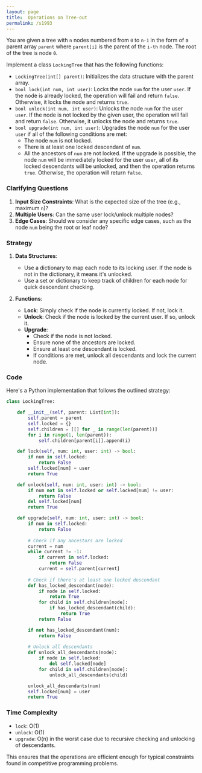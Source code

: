 ```yaml
---
layout: page
title:  Operations on Tree-out
permalink: /s1993
---
```


You are given a tree with `n` nodes numbered from `0` to `n-1` in the form of a parent array `parent` where `parent[i]` is the parent of the `i-th` node. The root of the tree is node `0`.

Implement a class `LockingTree` that has the following functions:

- `LockingTree(int[] parent)`: Initializes the data structure with the parent array.
- `bool lock(int num, int user)`: Locks the node `num` for the user `user`. If the node is already locked, the operation will fail and return `false`. Otherwise, it locks the node and returns `true`.
- `bool unlock(int num, int user)`: Unlocks the node `num` for the user `user`. If the node is not locked by the given user, the operation will fail and return `false`. Otherwise, it unlocks the node and returns `true`.
- `bool upgrade(int num, int user)`: Upgrades the node `num` for the user `user` if all of the following conditions are met:
  - The node `num` is not locked.
  - There is at least one locked descendant of `num`.
  - All the ancestors of `num` are not locked. If the upgrade is possible, the node `num` will be immediately locked for the user `user`, all of its locked descendants will be unlocked, and then the operation returns `true`. Otherwise, the operation will return `false`.

### Clarifying Questions

1. **Input Size Constraints**: What is the expected size of the tree (e.g., maximum `n`)?
2. **Multiple Users**: Can the same user lock/unlock multiple nodes?
3. **Edge Cases**: Should we consider any specific edge cases, such as the node `num` being the root or leaf node?

### Strategy

1. **Data Structures**:
   - Use a dictionary to map each node to its locking user. If the node is not in the dictionary, it means it's unlocked.
   - Use a set or dictionary to keep track of children for each node for quick descendant checking.

2. **Functions**:
   - **Lock**: Simply check if the node is currently locked. If not, lock it.
   - **Unlock**: Check if the node is locked by the current user. If so, unlock it.
   - **Upgrade**:
     - Check if the node is not locked.
     - Ensure none of the ancestors are locked.
     - Ensure at least one descendant is locked.
     - If conditions are met, unlock all descendants and lock the current node.

### Code

Here's a Python implementation that follows the outlined strategy:

```python
class LockingTree:

    def __init__(self, parent: List[int]):
        self.parent = parent
        self.locked = {}
        self.children = [[] for _ in range(len(parent))]
        for i in range(1, len(parent)):
            self.children[parent[i]].append(i)

    def lock(self, num: int, user: int) -> bool:
        if num in self.locked:
            return False
        self.locked[num] = user
        return True

    def unlock(self, num: int, user: int) -> bool:
        if num not in self.locked or self.locked[num] != user:
            return False
        del self.locked[num]
        return True

    def upgrade(self, num: int, user: int) -> bool:
        if num in self.locked:
            return False
        
        # Check if any ancestors are locked
        current = num
        while current != -1:
            if current in self.locked:
                return False
            current = self.parent[current]
        
        # Check if there's at least one locked descendant
        def has_locked_descendant(node):
            if node in self.locked:
                return True
            for child in self.children[node]:
                if has_locked_descendant(child):
                    return True
            return False

        if not has_locked_descendant(num):
            return False
        
        # Unlock all descendants
        def unlock_all_descendants(node):
            if node in self.locked:
                del self.locked[node]
            for child in self.children[node]:
                unlock_all_descendants(child)

        unlock_all_descendants(num)
        self.locked[num] = user
        return True
```

### Time Complexity

- `lock`: O(1)
- `unlock`: O(1)
- `upgrade`: O(n) in the worst case due to recursive checking and unlocking of descendants.

This ensures that the operations are efficient enough for typical constraints found in competitive programming problems.